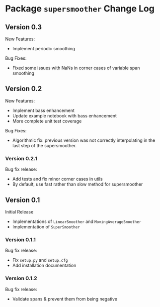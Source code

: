 # Package ``supersmoother`` Change Log

## Version 0.3

New Features:

- Implement periodic smoothing

Bug Fixes:

- Fixed some issues with NaNs in corner cases of variable span smoothing

## Version 0.2

New Features:

- Implement bass enhancement
- Update example notebook with bass enhancement
- More complete unit test coverage

Bug Fixes:

- Algorithmic fix: previous version was not correctly interpolating in the last step of the supersmoother.

### Version 0.2.1

Bug fix release:

- Add tests and fix minor corner cases in utils
- By default, use fast rather than slow method for supersmoother


## Version 0.1

Initial Release

- Implementations of ``LinearSmoother`` and ``MovingAverageSmoother``
- Implementation of ``SuperSmoother``

### Version 0.1.1

Bug fix release:

- Fix ``setup.py`` and ``setup.cfg``
- Add installation documentation

### Version 0.1.2

Bug fix release:

- Validate spans & prevent them from being negative